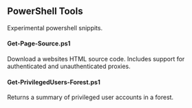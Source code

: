 ## PowerShell Tools
Experimental powershell snippits.

#### Get-Page-Source.ps1
Download a websites HTML source code. Includes support for authenticated and unauthenticated proxies.

#### Get-PrivilegedUsers-Forest.ps1
Returns a summary of privileged user accounts in a forest.
